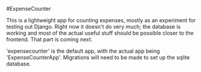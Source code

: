 #ExpenseCounter

This is a lightweight app for counting expenses, mostly as an experiment for testing out Django. Right now it doesn't do very much; the database is working and most of the actual useful stuff should be possible closer to the frontend. That part is coming next.

'expensecounter' is the default app, with the actual app being 'ExpenseCounterApp'. Migrations will need to be made to set up the sqlite database. 